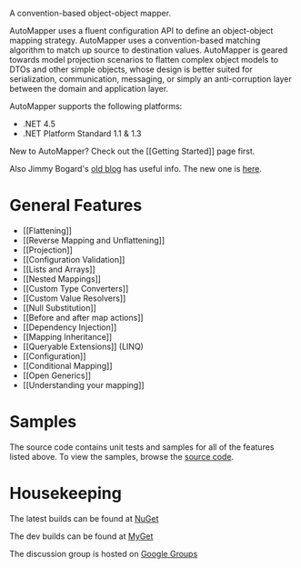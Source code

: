 A convention-based object-object mapper.

AutoMapper uses a fluent configuration API to define an object-object mapping strategy. AutoMapper uses a convention-based matching algorithm to match up source to destination values. AutoMapper is geared towards model projection scenarios to flatten complex object models to DTOs and other simple objects, whose design is better suited for serialization, communication, messaging, or simply an anti-corruption layer between the domain and application layer.

AutoMapper supports the following platforms:
* .NET 4.5
* .NET Platform Standard 1.1 & 1.3

New to AutoMapper? Check out the [[Getting Started]] page first.

Also Jimmy Bogard's [old blog](https://lostechies.com/jimmybogard/category/automapper/) has useful info. The new one is [here](https://www.google.com/search?q=AutoMapper+site:https://jimmybogard.com/).

# General Features
* [[Flattening]]
* [[Reverse Mapping and Unflattening]]
* [[Projection]]
* [[Configuration Validation]]
* [[Lists and Arrays]]
* [[Nested Mappings]]
* [[Custom Type Converters]]
* [[Custom Value Resolvers]]
* [[Null Substitution]]
* [[Before and after map actions]]
* [[Dependency Injection]]
* [[Mapping Inheritance]]
* [[Queryable Extensions]] (LINQ)
* [[Configuration]]
* [[Conditional Mapping]]
* [[Open Generics]]
* [[Understanding your mapping]]

# Samples
The source code contains unit tests and samples for all of the features listed above.  To view the samples, browse the [source code](https://github.com/AutoMapper/AutoMapper/tree/master/src/AutoMapperSamples).
# Housekeeping

The latest builds can be found at [NuGet](http://www.nuget.org/packages/automapper)

The dev builds can be found at [MyGet](https://www.myget.org/F/automapperdev/api/v2)

The discussion group is hosted on [Google Groups](http://groups.google.com/group/automapper-users)